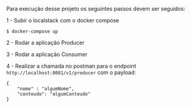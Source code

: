 Para execução desse projeto os seguintes passos devem ser seguidos:

1 - Subir o localstack com o docker compose

````
$ docker-compose up
````

2 - Rodar a aplicação Producer

3 - Rodar a aplicação Consumer

4 - Realizar a chamada no postman para o endpoint ``` http://localhost:8081/v1/producer ``` com o payload:
```
{
    "nome" : "algumNome",
    "conteudo": "algumConteudo"
}
```
